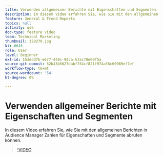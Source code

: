 ```yaml
---
title: Verwenden allgemeiner Berichte mit Eigenschaften und Segmenten
description: In diesem Video erfahren Sie, wie Sie mit den allgemeinen Berichten in Audience Manager Zahlen für Eigenschaften und Segmente abrufen können.
feature: General & Trend Reports
topics: null
activity: use
doc-type: feature video
team: Technical Marketing
thumbnail: 328279.jpg
kt: 6645
role: User
level: Beginner
exl-id: 163ddd7b-e677-440c-92ca-53ac78e09f5a
source-git-commit: 62b43b5627dabf754cf821f974a56c60989ef7ef
workflow-type: tm+mt
source-wordcount: '54'
ht-degree: 0%

---
```


# Verwenden allgemeiner Berichte mit Eigenschaften und Segmenten

In diesem Video erfahren Sie, wie Sie mit den allgemeinen Berichten in Audience Manager Zahlen für Eigenschaften und Segmente abrufen können.

>[!VIDEO](https://video.tv.adobe.com/v/328279/?quality=12&learn=on)
